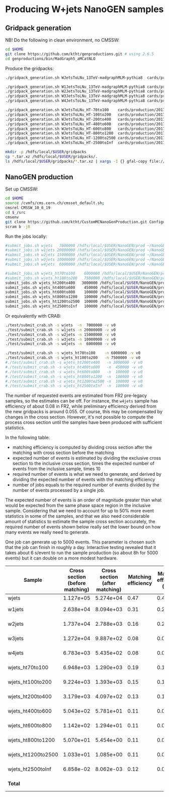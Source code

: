 # Producing W+jets NanoGEN samples

## Gridpack generation

NB! Do the following in clean environment, no CMSSW:

```bash
cd $HOME
git clone https://github.com/ktht/genproductions.git # using 2.6.5
cd genproductions/bin/MadGraph5_aMCatNLO
```

Produce the gridpacks:

```bash
./gridpack_generation.sh WJetsToLNu_13TeV-madgraphMLM-pythia8  cards/production/2017/13TeV/WJetsToLNu/WJetsToLNu_13TeV-madgraphMLM-pythia8 slurm

./gridpack_generation.sh W1JetsToLNu_13TeV-madgraphMLM-pythia8 cards/production/2017/13TeV/WJetsToLNu/W1JetsToLNu_13TeV-madgraphMLM-pythia8 slurm
./gridpack_generation.sh W2JetsToLNu_13TeV-madgraphMLM-pythia8 cards/production/2017/13TeV/WJetsToLNu/W2JetsToLNu_13TeV-madgraphMLM-pythia8 slurm
./gridpack_generation.sh W3JetsToLNu_13TeV-madgraphMLM-pythia8 cards/production/2017/13TeV/WJetsToLNu/W3JetsToLNu_13TeV-madgraphMLM-pythia8 slurm
./gridpack_generation.sh W4JetsToLNu_13TeV-madgraphMLM-pythia8 cards/production/2017/13TeV/WJetsToLNu/W4JetsToLNu_13TeV-madgraphMLM-pythia8 slurm

./gridpack_generation.sh WJetsToLNu_HT-70to100    cards/production/2017/13TeV/WJets_HT_LO_MLM/WJetsToLNu_HT-70to100 slurm
./gridpack_generation.sh WJetsToLNu_HT-100to200   cards/production/2017/13TeV/WJets_HT_LO_MLM/WJetsToLNu_HT-100to200 slurm
./gridpack_generation.sh WJetsToLNu_HT-200to400   cards/production/2017/13TeV/WJets_HT_LO_MLM/WJetsToLNu_HT-200to400 slurm
./gridpack_generation.sh WJetsToLNu_HT-400to600   cards/production/2017/13TeV/WJets_HT_LO_MLM/WJetsToLNu_HT-400to600 slurm
./gridpack_generation.sh WJetsToLNu_HT-600to800   cards/production/2017/13TeV/WJets_HT_LO_MLM/WJetsToLNu_HT-600to800 slurm
./gridpack_generation.sh WJetsToLNu_HT-800to1200  cards/production/2017/13TeV/WJets_HT_LO_MLM/WJetsToLNu_HT-800to1200 slurm
./gridpack_generation.sh WJetsToLNu_HT-1200to2500 cards/production/2017/13TeV/WJets_HT_LO_MLM/WJetsToLNu_HT-1200to2500 slurm
./gridpack_generation.sh WJetsToLNu_HT-2500toInf  cards/production/2017/13TeV/WJets_HT_LO_MLM/WJetsToLNu_HT-2500toInf slurm

mkdir -p /hdfs/local/$USER/gridpacks
cp *.tar.xz /hdfs/local/$USER/gridpacks/.
ls /hdfs/local/$USER/gridpacks/*.tar.xz | xargs -I {} gfal-copy file://{} gsiftp://$SERVER:$PORT/cms/store/user/$CRAB_USERNAME/gridpacks
```

## NanoGEN production

Set up CMSSW:

```bash
cd $HOME
source /cvmfs/cms.cern.ch/cmsset_default.sh;
cmsrel CMSSW_10_6_19
cd $_/src
cmsenv
git clone https://github.com/ktht/CustomMCNanoGenProduction.git Configuration/CustomNanoGEN
scram b -j8
```

Run the jobs locally:

```bash
#submit_jobs.sh wjets   7000000 /hdfs/local/$USER/NanoGEN/prod ~/NanoGEN/log
#submit_jobs.sh w1jets 20000000 /hdfs/local/$USER/NanoGEN/prod ~/NanoGEN/log
#submit_jobs.sh w2jets 15000000 /hdfs/local/$USER/NanoGEN/prod ~/NanoGEN/log
#submit_jobs.sh w3jets 10000000 /hdfs/local/$USER/NanoGEN/prod ~/NanoGEN/log
#submit_jobs.sh w4jets  6000000 /hdfs/local/$USER/NanoGEN/prod ~/NanoGEN/log

#submit_jobs.sh wjets_ht70to100    6000000 /hdfs/local/$USER/NanoGEN/prod ~/NanoGEN/log
#submit_jobs.sh wjets_ht100to200   7500000 /hdfs/local/$USER/NanoGEN/prod ~/NanoGEN/log
submit_jobs.sh wjets_ht200to400   3000000 /hdfs/local/$USER/NanoGEN/prod ~/NanoGEN/log
submit_jobs.sh wjets_ht400to600    450000 /hdfs/local/$USER/NanoGEN/prod ~/NanoGEN/log
submit_jobs.sh wjets_ht600to800    100000 /hdfs/local/$USER/NanoGEN/prod ~/NanoGEN/log
submit_jobs.sh wjets_ht800to1200   100000 /hdfs/local/$USER/NanoGEN/prod ~/NanoGEN/log
submit_jobs.sh wjets_ht1200to2500  100000 /hdfs/local/$USER/NanoGEN/prod ~/NanoGEN/log
submit_jobs.sh wjets_ht2500toInf   100000 /hdfs/local/$USER/NanoGEN/prod ~/NanoGEN/log
``````

Or equivalently with CRAB:

```bash
./test/submit_crab.sh -s wjets  -n  7000000 -v v0
./test/submit_crab.sh -s w1jets -n 20000000 -v v0
./test/submit_crab.sh -s w2jets -n 15000000 -v v0
./test/submit_crab.sh -s w3jets -n 10000000 -v v0
./test/submit_crab.sh -s w4jets -n  6000000 -v v0

./test/submit_crab.sh -s wjets_ht70to100    -n 6000000 -v v0
./test/submit_crab.sh -s wjets_ht100to200   -n 7500000 -v v0
#./test/submit_crab.sh -s wjets_ht200to400   -n 3000000 -v v0
#./test/submit_crab.sh -s wjets_ht400to600   -n  450000 -v v0
#./test/submit_crab.sh -s wjets_ht600to800   -n  100000 -v v0
#./test/submit_crab.sh -s wjets_ht800to1200  -n  100000 -v v0
#./test/submit_crab.sh -s wjets_ht1200to2500 -n  100000 -v v0
#./test/submit_crab.sh -s wjets_ht2500toInf  -n  100000 -v v0
```

The number of requested events are estimated from FR2 pre-legacy samples, so the estimates can be off.
For instance, the `w4jets` sample has efficiency of about  0.08 in FR2, while preliminary efficiency
derived from the new gridpacks is around 0.055. Of course, this may be compensated by changes in
the cross section. However, it's not possible to compute the process cross section until the samples
have been produced with sufficient statistics.

In the following table:

- matching efficiency is computed by dividing cross section after the matching with cross section before the matching
- expected number of events is estimated by dividing the exclusive cross section to the inclusive cross section, times the expected number of events from the inclusive sample, times 10
- required number of events is what we need to generate, and derived by dividing the expected number of events with the matching efficiency
- number of jobs equals to the required number of events divided by the number of events processed by a single job.

The expected number of events is an order of magnitude greater than what would be expected from
the same phase space region in the inclusive sample. Considering that we need to account for up
to 50% more event statistics in some of the samples, and that we also need considerable amount of
statistics to estimate the sample cross section accurately, the required number of events shown
below really set the lower bound on how many events we really need to generate.

One job can generate up to 5000 events. This parameter is chosen such that the job can finish in
roughly a day. Interactive testing revealed that it takes about 6 s/event to run the sample
production (so about 8h for 5000 events) but it can double on a more modest hardware.

<table>
<thead>
  <tr>
    <th>Sample</th>
    <th>Cross section<br>(before matching)</th>
    <th>Cross section<br>(after matching)</th>
    <th>Matching<br>efficiency</th>
    <th>Matching<br>efficiency<br>(new)</th>
    <th>Expected<br># events</th>
    <th>Previous<br># events</th>
    <th>Required<br># events</th>
    <th># jobs</th>
  </tr>
</thead>
<tbody>
  <tr>
    <td>wjets</td>
    <td>1.127e+05</td>
    <td>5.274e+04</td>
    <td>0.47</td>
    <td>0.415</td>
    <td>3e6</td>
    <td>3e6 (1x)</td>
    <td>6.4e6</td>
    <td>1283</td>
  </tr>
  <tr>
    <td>w1jets</td>
    <td>2.638e+04</td>
    <td>8.094e+03</td>
    <td>0.31</td>
    <td>0.24</td>
    <td>4.6e6</td>
    <td>5e5 (9.2x)</td>
    <td>1.5e7</td>
    <td>3002</td>
  </tr>
  <tr>
    <td>w2jets</td>
    <td>1.737e+04</td>
    <td>2.788e+03</td>
    <td>0.16</td>
    <td>0.2</td>
    <td>1.6e6</td>
    <td>3e5 (5.3x)</td>
    <td>9.9e6</td>
    <td>1977</td>
  </tr>
  <tr>
    <td>w3jets</td>
    <td>1.272e+04</td>
    <td>9.887e+02</td>
    <td>0.08</td>
    <td>0.08</td>
    <td>5.6e5</td>
    <td>2e5 (2.8x)</td>
    <td>7.2e6</td>
    <td>1448</td>
  </tr>
  <tr>
    <td>w4jets</td>
    <td>6.783e+03</td>
    <td>5.435e+02</td>
    <td>0.08</td>
    <td>0.055</td>
    <td>3.1e5</td>
    <td>1e5 (3.1x)</td>
    <td>3.9e6</td>
    <td>772</td>
  </tr>
  <tr>
    <td>wjets_ht70to100</td>
    <td>6.948e+03</td>
    <td>1.290e+03</td>
    <td>0.19</td>
    <td>0.145</td>
    <td>7.3e5</td>
    <td>1e6 (0.73x)</td>
    <td>4e6</td>
    <td>791</td>
  </tr>
  <tr>
    <td>wjets_ht100to200</td>
    <td>9.224e+03</td>
    <td>1.393e+03</td>
    <td>0.15</td>
    <td>0.125</td>
    <td>8e5</td>
    <td>1e6 (0.8x)</td>
    <td>5.2e6</td>
    <td>1050</td>
  </tr>
  <tr>
    <td>wjets_ht200to400</td>
    <td>3.179e+03</td>
    <td>4.097e+02</td>
    <td>0.13</td>
    <td>0.125</td>
    <td>2.3e5</td>
    <td>5e5 (0.46x)</td>
    <td>1.8e6</td>
    <td>362</td>
  </tr>
  <tr>
    <td>wjets_ht400to600</td>
    <td>5.043e+02</td>
    <td>5.781e+01</td>
    <td>0.11</td>
    <td>0.08</td>
    <td>3.3e4</td>
    <td>2.5e5 (0.13x)</td>
    <td>2.9e5</td>
    <td>58</td>
  </tr>
  <tr>
    <td>wjets_ht600to800</td>
    <td>1.142e+02</td>
    <td>1.294e+01</td>
    <td>0.11</td>
    <td>0.095</td>
    <td>7.4e3</td>
    <td>1e5 (0.07x)</td>
    <td>6.5e4</td>
    <td>13</td>
  </tr>
  <tr>
    <td>wjets_ht800to1200</td>
    <td>5.070e+01</td>
    <td>5.454e+00</td>
    <td>0.11</td>
    <td>0.07</td>
    <td>3.1e3</td>
    <td>1e5 (0.03x)</td>
    <td>2.9e4</td>
    <td>6</td>
  </tr>
  <tr>
    <td>wjets_ht1200to2500</td>
    <td>1.033e+01</td>
    <td>1.085e+00</td>
    <td>0.11</td>
    <td>0.06</td>
    <td>6.2e2</td>
    <td>1e5 (0.01x)</td>
    <td>5.9e3</td>
    <td>2</td>
  </tr>
  <tr>
    <td>wjets_ht2500toInf</td>
    <td>6.858e-02</td>
    <td>8.062e-03</td>
    <td>0.12</td>
    <td>0.095</td>
    <td>4.6e0</td>
    <td>1e5 (~0x)</td>
    <td>3.9e1</td>
    <td>1</td>
  </tr>
  <tr>
    <td><b>Total</b></td>
    <td></td>
    <td></td>
    <td></td>
    <td></td>
    <td><b>1.2e7</b></td>
    <td><b>7.3e5 (16x)</b></td>
    <td><b>5.4e7</b></td>
    <td><b>10765</b></td>
  </tr>
</tbody>
</table>
